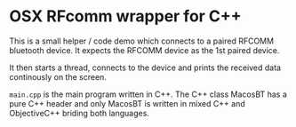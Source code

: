 # OSX RFcomm wrapper for C++

This is a small helper / code demo which connects to a paired RFCOMM bluetooth device. It expects the RFCOMM device as
the 1st paired device.

It then starts a thread, connects to the device and prints the received data continously on the screen.

`main.cpp` is the main program written in C++. The C++ class MacosBT has a pure C++ header and only MacosBT is written in mixed C++ and ObjectiveC++ briding both languages.
